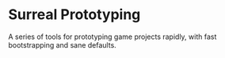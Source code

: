 ﻿# Surreal Prototyping

A series of tools for prototyping game projects rapidly, with fast bootstrapping and sane defaults.
